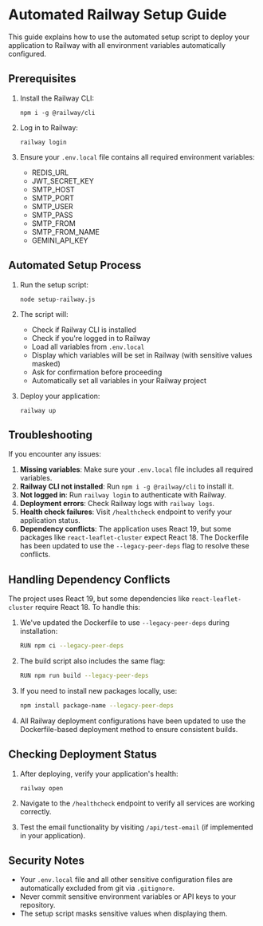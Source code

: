 # Automated Railway Setup Guide

This guide explains how to use the automated setup script to deploy your application to Railway with all environment variables automatically configured.

## Prerequisites

1. Install the Railway CLI:
   ```
   npm i -g @railway/cli
   ```

2. Log in to Railway:
   ```
   railway login
   ```

3. Ensure your `.env.local` file contains all required environment variables:
   - REDIS_URL
   - JWT_SECRET_KEY
   - SMTP_HOST
   - SMTP_PORT
   - SMTP_USER
   - SMTP_PASS
   - SMTP_FROM
   - SMTP_FROM_NAME
   - GEMINI_API_KEY

## Automated Setup Process

1. Run the setup script:
   ```
   node setup-railway.js
   ```

2. The script will:
   - Check if Railway CLI is installed
   - Check if you're logged in to Railway
   - Load all variables from `.env.local`
   - Display which variables will be set in Railway (with sensitive values masked)
   - Ask for confirmation before proceeding
   - Automatically set all variables in your Railway project

3. Deploy your application:
   ```
   railway up
   ```

## Troubleshooting

If you encounter any issues:

1. **Missing variables**: Make sure your `.env.local` file includes all required variables.
2. **Railway CLI not installed**: Run `npm i -g @railway/cli` to install it.
3. **Not logged in**: Run `railway login` to authenticate with Railway.
4. **Deployment errors**: Check Railway logs with `railway logs`.
5. **Health check failures**: Visit `/healthcheck` endpoint to verify your application status.
6. **Dependency conflicts**: The application uses React 19, but some packages like `react-leaflet-cluster` expect React 18. The Dockerfile has been updated to use the `--legacy-peer-deps` flag to resolve these conflicts.

## Handling Dependency Conflicts

The project uses React 19, but some dependencies like `react-leaflet-cluster` require React 18. To handle this:

1. We've updated the Dockerfile to use `--legacy-peer-deps` during installation:
   ```bash
   RUN npm ci --legacy-peer-deps
   ```

2. The build script also includes the same flag:
   ```bash
   RUN npm run build --legacy-peer-deps
   ```

3. If you need to install new packages locally, use:
   ```bash
   npm install package-name --legacy-peer-deps
   ```

4. All Railway deployment configurations have been updated to use the Dockerfile-based deployment method to ensure consistent builds.

## Checking Deployment Status

1. After deploying, verify your application's health:
   ```
   railway open
   ```

2. Navigate to the `/healthcheck` endpoint to verify all services are working correctly.

3. Test the email functionality by visiting `/api/test-email` (if implemented in your application).

## Security Notes

- Your `.env.local` file and all other sensitive configuration files are automatically excluded from git via `.gitignore`.
- Never commit sensitive environment variables or API keys to your repository.
- The setup script masks sensitive values when displaying them.
